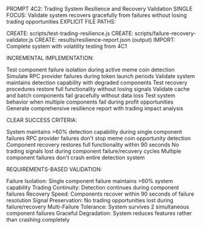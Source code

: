 PROMPT 4C2: Trading System Resilience and Recovery Validation
SINGLE FOCUS: Validate system recovers gracefully from failures without losing trading opportunities
EXPLICIT FILE PATHS:

CREATE: scripts/test-trading-resilience.js
CREATE: scripts/failure-recovery-validator.js
CREATE: results/resilience-report.json (output)
IMPORT: Complete system with volatility testing from 4C1

INCREMENTAL IMPLEMENTATION:

Test component failure isolation during active meme coin detection
Simulate RPC provider failures during token launch periods
Validate system maintains detection capability with degraded components
Test recovery procedures restore full functionality without losing signals
Validate cache and batch components fail gracefully without data loss
Test system behavior when multiple components fail during profit opportunities
Generate comprehensive resilience report with trading impact analysis

CLEAR SUCCESS CRITERIA:

System maintains >60% detection capability during single component failures
RPC provider failures don't stop meme coin opportunity detection
Component recovery restores full functionality within 90 seconds
No trading signals lost during component failure/recovery cycles
Multiple component failures don't crash entire detection system

REQUIREMENTS-BASED VALIDATION:

Failure Isolation: Single component failure maintains >60% system capability
Trading Continuity: Detection continues during component failures
Recovery Speed: Components recover within 90 seconds of failure resolution
Signal Preservation: No trading opportunities lost during failure/recovery
Multi-Failure Tolerance: System survives 2 simultaneous component failures
Graceful Degradation: System reduces features rather than crashing completely